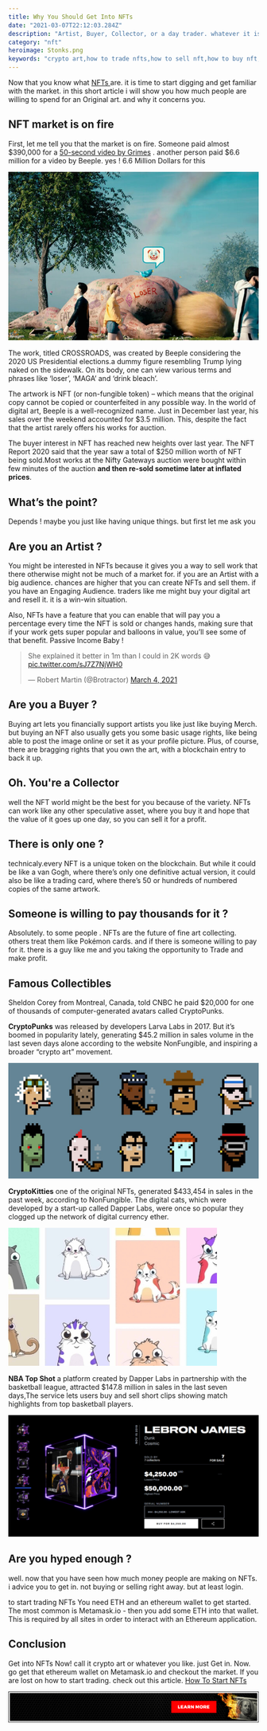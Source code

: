 ```yaml
---
title: Why You Should Get Into NFTs
date: "2021-03-07T22:12:03.284Z"
description: "Artist, Buyer, Collector, or a day trader. whatever it is . you need to get into NFTs now ! and here is why "
category: "nft"
heroimage: Stonks.png
keywords: "crypto art,how to trade nfts,how to sell nft,how to buy nft,sell nft,buy nft,trade nft"
---
```


Now that you know what <a href="/nfts/what-is-nft/"> NFTs </a> are. it is time to start digging and get familiar with the market. in this short article i will show you how much people are willing to spend for an Original art. and why it concerns you.

## NFT market is on fire

First, let me tell you that the market is on fire. Someone paid almost $390,000 for a <a href="https://niftygateway.com/itemdetail/primary/0x948b3515d81034a3c16d5393c6c155946c93c103/1" target="_blank"> 50-second video by Grimes</a> . another person paid $6.6 million for a video by Beeple. yes ! 6.6 Million Dollars for this

![Beeple Video](./beeple.jpg)

The work, titled CROSSROADS, was created by Beeple considering the 2020 US Presidential elections.a dummy figure resembling Trump lying naked on the sidewalk. On its body, one can view various terms and phrases like ‘loser’, ‘MAGA’ and ‘drink bleach’.

The artwork is NFT (or non-fungible token) – which means that the original copy cannot be copied or counterfeited in any possible way. In the world of digital art, Beeple is a well-recognized name. Just in December last year, his sales over the weekend accounted for $3.5 million. This, despite the fact that the artist rarely offers his works for auction.

The buyer interest in NFT has reached new heights over last year. The NFT Report 2020 said that the year saw a total of $250 million worth of NFT being sold.Most works at the Nifty Gateways auction were bought within few minutes of the auction <strong>and then re-sold sometime later at inflated prices</strong>.

## What’s the point?

Depends ! maybe you just like having unique things. but first let me ask you

## Are you an Artist ?

You might be interested in NFTs because it gives you a way to sell work that there otherwise might not be much of a market for. if you are an Artist with a big audience. chances are higher that you can create NFTs and sell them. if you have an Engaging Audience. traders like me might buy your digital art and resell it. it is a win-win situation.

Also, NFTs have a feature that you can enable that will pay you a percentage every time the NFT is sold or changes hands, making sure that if your work gets super popular and balloons in value, you’ll see some of that benefit. Passive Income Baby !

<div class="center-it">

<blockquote class="twitter-tweet"><p lang="en" dir="ltr">She explained it better in 1m than I could in 2K words 😅 <a href="https://t.co/sJ7Z7NjWH0">pic.twitter.com/sJ7Z7NjWH0</a></p>&mdash; Robert Martin (@Brotractor) <a href="https://twitter.com/Brotractor/status/1367527790728257536?ref_src=twsrc%5Etfw">March 4, 2021</a></blockquote>

</div>

## Are you a Buyer ?

Buying art lets you financially support artists you like just like buying Merch. but buying an NFT also usually gets you some basic usage rights, like being able to post the image online or set it as your profile picture. Plus, of course, there are bragging rights that you own the art, with a blockchain entry to back it up.

## Oh. You're a Collector

well the NFT world might be the best for you because of the variety. NFTs can work like any other speculative asset, where you buy it and hope that the value of it goes up one day, so you can sell it for a profit.

## There is only one ?

technicaly.every NFT is a unique token on the blockchain. But while it could be like a van Gogh, where there’s only one definitive actual version, it could also be like a trading card, where there’s 50 or hundreds of numbered copies of the same artwork.

## Someone is willing to pay thousands for it ?

Absolutely. to some people . NFTs are the future of fine art collecting. others treat them like Pokémon cards. and if there is someone willing to pay for it. there is a guy like me and you taking the opportunity to Trade and make profit.

## Famous Collectibles

Sheldon Corey from Montreal, Canada, told CNBC he paid $20,000 for one of thousands of computer-generated avatars called CryptoPunks.

<strong>CryptoPunks</strong> was released by developers Larva Labs in 2017. But it’s boomed in popularity lately, generating $45.2 million in sales volume in the last seven days alone according to the website NonFungible, and inspiring a broader “crypto art” movement.

![CryptoPunks](./cryptopunks.jpg)

<strong>CryptoKitties</strong> one of the original NFTs, generated $433,454 in sales in the past week, according to NonFungible. The digital cats, which were developed by a start-up called Dapper Labs, were once so popular they clogged up the network of digital currency ether.

![CryptoKitties](./cryptokitties.png)

<strong>NBA Top Shot</strong> a platform created by Dapper Labs in partnership with the basketball league, attracted $147.8 million in sales in the last seven days,The service lets users buy and sell short clips showing match highlights from top basketball players.

![NBA Top Shot](./nba.png)

## Are you hyped enough ?

well. now that you have seen how much money people are making on NFTs. i advice you to get in. not buying or selling right away. but at least login.

to start trading NFTs You need ETH and an ethereum wallet to get started. The most common is Metamask.io - then you add some ETH into that wallet. This is required by all sites in order to interact with an Ethereum application.

## Conclusion

Get into NFTs Now! call it crypto art or whatever you like. just Get in. Now. go get that ethereum wallet on Metamask.io and checkout the market. If you are lost on how to start trading. check out this article. <a href="/nfts/how-to-start/"> How To Start NFTs </a>

<a href="https://72d23kleqm9gxm7kf5qkxcwp9i.hop.clickbank.net/" target="_blank">

![recession ](./recession.gif)

</a>
